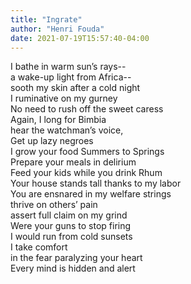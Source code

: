 ```yaml
---
title: "Ingrate"
author: "Henri Fouda"
date: 2021-07-19T15:57:40-04:00
---
```


I bathe in warm sun’s rays-- \
a wake-up light from Africa-- \
sooth my skin after a cold night  \
I ruminative on my gurney  \
No need to rush off the sweet caress \
Again, I long for Bimbia  \
hear the watchman’s voice,  \
Get up lazy negroes  \
I grow your food Summers to Springs \
Prepare your meals in delirium \
Feed your kids while you drink Rhum \
Your house stands tall thanks to my labor \
You are ensnared in my welfare strings \
thrive on others’ pain \
assert full claim on my grind \
Were your guns to stop firing  \
I would run from cold sunsets \
I take comfort  \
in the fear paralyzing your heart \
Every mind is hidden and alert
